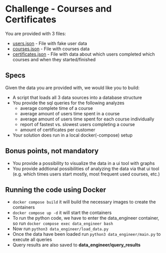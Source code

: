 # Challenge - Courses and Certificates

You are provided with 3 files:

- [users.json](./users.json) - File with fake user data
- [courses.json](./courses.json) - File with courses data
- [certificates.json](./certificates.json) - File with data about which users completed which courses and when they started/finished

## Specs

Given the data you are provided with, we would like you to build:

- A script that loads all 3 data sources into a database structure
- You provide the sql queries for the following analyzes
  - average complete time of a course
  - average amount of users time spent in a course
  - average amount of users time spent for each course individually
  - report of fastest vs. slowest users completing a course
  - amount of certificates per customer
- Your solution does run in a local docker(-compose) setup

## Bonus points, not mandatory

- You provide a possibility to visualize the data in a ui tool with graphs
- You provide addtional possibilities of analyzing the data via that ui tool (e.g. which times users start mostly, most frequent used courses, etc.)

## Running the code using Docker
  - `docker compose build` it will build the necessary images to create the containers
  - `docker compose up -d` it will start the containers
  - To run the python code, we have to enter the data_engineer container, so run `docker compose exec data_engineer bash`
  - Now run `python3 data_engineer/load_data.py`
  - Once the data have been loaded run `python3 data_engineer/main.py` to execute all queries
  - Query results are also saved to **data_engineer/query_results** 